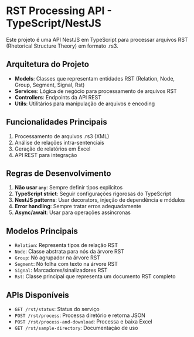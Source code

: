 <!-- Use this file to provide workspace-specific custom instructions to Copilot. For more details, visit https://code.visualstudio.com/docs/copilot/copilot-customization#_use-a-githubcopilotinstructionsmd-file -->

# RST Processing API - TypeScript/NestJS

Este projeto é uma API NestJS em TypeScript para processar arquivos RST (Rhetorical Structure Theory) em formato .rs3.

## Arquitetura do Projeto

- **Models**: Classes que representam entidades RST (Relation, Node, Group, Segment, Signal, Rst)
- **Services**: Lógica de negócio para processamento de arquivos RST
- **Controllers**: Endpoints da API REST
- **Utils**: Utilitários para manipulação de arquivos e encoding

## Funcionalidades Principais

1. Processamento de arquivos .rs3 (XML)
2. Análise de relações intra-sentenciais
3. Geração de relatórios em Excel
4. API REST para integração

## Regras de Desenvolvimento

1. **Não usar `any`**: Sempre definir tipos explícitos
2. **TypeScript strict**: Seguir configurações rigorosas do TypeScript
3. **NestJS patterns**: Usar decorators, injeção de dependência e módulos
4. **Error handling**: Sempre tratar erros adequadamente
5. **Async/await**: Usar para operações assíncronas

## Modelos Principais

- `Relation`: Representa tipos de relação RST
- `Node`: Classe abstrata para nós da árvore RST
- `Group`: Nó agrupador na árvore RST
- `Segment`: Nó folha com texto na árvore RST
- `Signal`: Marcadores/sinalizadores RST
- `Rst`: Classe principal que representa um documento RST completo

## APIs Disponíveis

- `GET /rst/status`: Status do serviço
- `POST /rst/process`: Processa diretório e retorna JSON
- `POST /rst/process-and-download`: Processa e baixa Excel
- `GET /rst/sample-directory`: Documentação de uso
